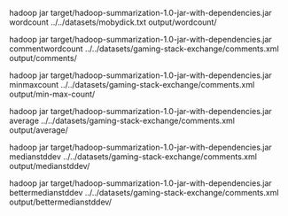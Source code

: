 hadoop jar target/hadoop-summarization-1.0-jar-with-dependencies.jar wordcount ../../datasets/mobydick.txt output/wordcount/

hadoop jar target/hadoop-summarization-1.0-jar-with-dependencies.jar commentwordcount ../../datasets/gaming-stack-exchange/comments.xml output/comments/

hadoop jar target/hadoop-summarization-1.0-jar-with-dependencies.jar minmaxcount ../../datasets/gaming-stack-exchange/comments.xml output/min-max-count/

hadoop jar target/hadoop-summarization-1.0-jar-with-dependencies.jar average ../../datasets/gaming-stack-exchange/comments.xml output/average/

hadoop jar target/hadoop-summarization-1.0-jar-with-dependencies.jar medianstddev ../../datasets/gaming-stack-exchange/comments.xml output/medianstddev/

hadoop jar target/hadoop-summarization-1.0-jar-with-dependencies.jar bettermedianstddev ../../datasets/gaming-stack-exchange/comments.xml output/bettermedianstddev/
